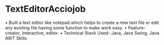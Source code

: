 # TextEditorAcciojob

• Built a text editor like notepad which helps to create a new text file or edit any existing file having some
  function to make work easy.
• Feature- creator, Interactive, editor.
• Technical Stack Used- Java, Java Swing, Java AWT Skills

